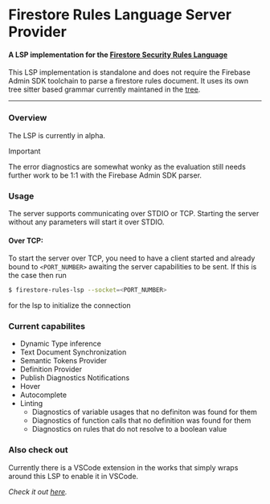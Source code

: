 # Firestore Rules Language Server Provider

#### A LSP implementation for the [Firestore Security Rules Language](https://firebase.google.com/docs/rules/rules-language#firestore)

This LSP implementation is standalone and does not require the Firebase Admin SDK toolchain to parse a firestore rules document. It uses its own tree sitter based grammar currently maintaned in the [tree](https://github.com/JulindM/firestore-rules-lsp/tree/main/tree-sitter-firestore_rules).

---

### Overview

The LSP is currently in alpha.

> [!IMPORTANT]
> The error diagnostics are somewhat wonky as the evaluation still needs further work to be 1:1 with the Firebase Admin SDK parser.

### Usage

The server supports communicating over STDIO or TCP. Starting the server without any parameters will start it over STDIO.

#### Over TCP:

To start the server over TCP, you need to have a client started and already bound to `<PORT_NUMBER>` awaiting the server capabilities to be sent. If this is the case then run

```sh
$ firestore-rules-lsp --socket=<PORT_NUMBER>
```

for the lsp to initialize the connection

### Current capabilites

- Dynamic Type inference
- Text Document Synchronization
- Semantic Tokens Provider
- Definition Provider
- Publish Diagnostics Notifications
- Hover
- Autocomplete
- Linting
  - Diagnostics of variable usages that no definiton was found for them
  - Diagnostics of function calls that no definition was found for them
  - Diagnostics on rules that do not resolve to a boolean value

### Also check out

Currently there is a VSCode extension in the works that simply wraps around this LSP to enable it in VSCode.

_Check it out [here](https://github.com/JulindM/firestore-rules-lsp-vscode)._
